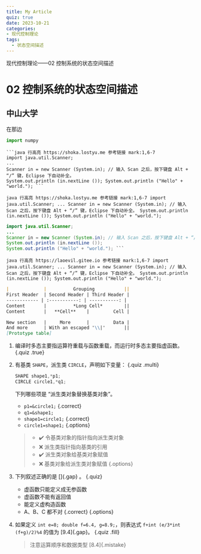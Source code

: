 ```yaml
---
title: My Article
quiz: true
date: 2023-10-21
categories:
- 现代控制理论
tags: 
  - 状态空间描述
---
```


现代控制理论——02 控制系统的状态空间描述

<!-- more -->

# 02 控制系统的状态空间描述

## 中山大学

在那边



```python
import numpy
```



```
```java 行高亮 https://shoka.lostyu.me 参考链接 mark:1,6-7 
import java.util.Scanner; 
... 
Scanner in = new Scanner (System.in); // 输入 Scan 之后，按下键盘 Alt + “/” 键，Eclipse 下自动补全。 
System.out.println (in.nextLine ()); System.out.println ("Hello" + "world."); ```
```

```java 行高亮 https://shoka.lostyu.me 参考链接 mark:1,6-7 import java.util.Scanner; ... Scanner in = new Scanner (System.in); // 输入 Scan 之后，按下键盘 Alt + “/” 键，Eclipse 下自动补全。 System.out.println (in.nextLine ()); System.out.println ("Hello" + "world."); ```

```java 行高亮 https://shoka.lostyu.me 参考链接 mark:1,6-7
import java.util.Scanner; 
... 
Scanner in = new Scanner (System.in); // 输入 Scan 之后，按下键盘 Alt + “/” 键，Eclipse 下自动补全。 
System.out.println (in.nextLine ()); 
System.out.println ("Hello" + "world."); ```
```



```java 行高亮 https://laoevil.gitee.io 参考链接 mark:1,6-7 import java.util.Scanner; ... Scanner in = new Scanner (System.in); // 输入 Scan 之后，按下键盘 Alt + “/” 键，Eclipse 下自动补全。 System.out.println (in.nextLine ()); System.out.println ("Hello" + "world."); ```



```markdown
|             |          Grouping           || 
First Header  | Second Header | Third Header | 
------------ | :-----------: | -----------: | 
Content       |          *Long Cell*        || 
Content       |   **Cell**    |         Cell |     

New section   |     More      |         Data | 
And more      | With an escaped '\\|'       || 
[Prototype table]
```

1. 编译时多态主要指运算符重载与函数重载，而运行时多态主要指虚函数。 {.quiz .true}

2. 有基类 `SHAPE`，派生类 `CIRCLE`，声明如下变量：  {.quiz .multi}
    ```cpp
    SHAPE shape1,*p1;
    CIRCLE circle1,*q1;
    ```
    下列哪些项是 “派生类对象替换基类对象”。
    - `p1=&circle1;` {.correct}
    - `q1=&shape1;`
    - `shape1=circle1;` {.correct}
    - `circle1=shape1;`
    {.options}
    > - :heavy_check_mark: 令基类对象的指针指向派生类对象
    > - :x: 派生类指针指向基类的引用
    > - :heavy_check_mark: 派生类对象给基类对象赋值
    > - :x: 基类对象给派生类对象赋值
    > {.options}

3. 下列叙述正确的是 []{.gap} 。 {.quiz}
    - 虚函数只能定义成无参函数
    - 虚函数不能有返回值
    - 能定义虚构造函数
    - A、B、C 都不对 {.correct}
    {.options}

10. 如果定义 `int e=8; double f=6.4, g=8.9;`，则表达式 `f+int (e/3*int (f+g)/2)%4` 的值为 [9.4]{.gap}。 {.quiz .fill}
    > 注意运算顺序和数据类型
    > [8.4]{.mistake}
